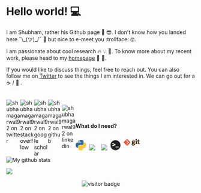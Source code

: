 # Hello world! :computer:

I am Shubham, rather his Github page :robot: :sunglasses:. I don't know how you landed here ¯\\\_(ツ)\_/¯ :monocle_face: but nice to e-meet you :trollface: :nerd_face:.

I am passionate about cool research :fire: :bulb: :microscope:. To know more about my recent work, please head to my [homepage](https://shubhamagarwal92.github.io/) :mag_right: :briefcase:.

If you would like to discuss things, feel free to reach out. You can also follow me on [Twitter](https://twitter.com/shubhamag1992) to see the things I am interested in. We can go out for a :coffee: / :tea: .


<br/>
<a href="https://twitter.com/shubhamag1992">
  <img align="left" alt="shubhamagarwal92 on twitter" width="37px" src="https://abs.twimg.com/responsive-web/web/icon-ios.8ea219d4.png" />
</a>

<a href="https://stackoverflow.com/users/3776827/shubhamagarwal92">
  <img align="left" alt="shubhamagarwal92 on stackoverflow" width="37px" src="https://cdn.sstatic.net/Sites/stackoverflow/Img/apple-touch-icon.png?v=c78bd457575a" />
</a> 

<a href="https://scholar.google.com/citations?user=aSMFGScAAAAJ&hl=en">
  <img align="left" alt="shubhamagarwal92 on google scholar" width="37px" src="https://scholar.google.com/favicon.ico" />
</a>

<a href="https://github.com/shubhamagarwal92">
  <img align="left" alt="shubhamagarwal92 on github" width="37px" src="https://github.githubassets.com/pinned-octocat.svg" />
</a>

<a href="https://www.linkedin.com/in/shubhamagarwal92/"><img align="left" alt="shubhamagarwal92 on linkedin" width="37px" src="https://static.licdn.com/scds/common/u/images/logos/favicons/v1/favicon.ico" /> </a>

<br /><br />

**What do I need?**  

<code><img height="28" src="https://raw.githubusercontent.com/python/cpython/master/PC/icons/logox128.png"></code> &nbsp;<code><img height="21" src="https://raw.githubusercontent.com/pytorch/pytorch/master/docs/source/_static/img/pytorch-logo-dark.png"></code>&nbsp;&nbsp;</code>&nbsp;&nbsp;<code><img height="28" src="https://raw.githubusercontent.com/jupyter/jupyter.github.io/459acf4446fc58f58d556cdac833d28b823e1125/assets/nav_logo.svg"></code>&nbsp;&nbsp;<code><img height="28" src="https://raw.githubusercontent.com/github/explore/80688e429a7d4ef2fca1e82350fe8e3517d3494d/topics/terminal/terminal.png"></code>&nbsp;&nbsp;<code><img height="43" src="https://raw.githubusercontent.com/github/explore/80688e429a7d4ef2fca1e82350fe8e3517d3494d/topics/git/git.png"></code>&nbsp;&nbsp;


![My github stats](https://github-readme-stats.vercel.app/api?username=shubhamagarwal92&show_icons=true&hide_border=true&hide=contribs&theme=dark)

<p align="left">
  <img src="https://git-stars.com/share/embed/shubhamagarwal92.svg">
</p>
  
<p align="center">
  <img src="https://visitor-badge.glitch.me/badge?page_id=shubhamagarwal92.shubhamagarwal92" alt="visitor badge"/>
</p>
